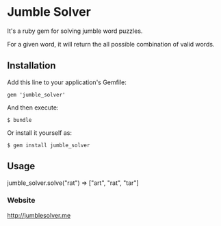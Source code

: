 # Jumble Solver

It's a ruby gem for solving jumble word puzzles.

For a given word, it will return the all possible combination of valid words.

## Installation

Add this line to your application's Gemfile:

    gem 'jumble_solver'

And then execute:

    $ bundle

Or install it yourself as:

    $ gem install jumble_solver

## Usage

jumble_solver.solve("rat")
	 => ["art", "rat", "tar"]

### Website
http://jumblesolver.me
